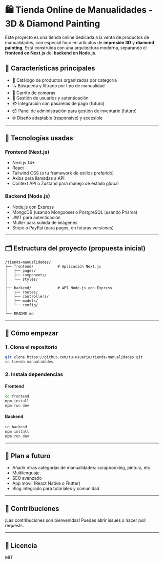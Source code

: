 # 🛍️ Tienda Online de Manualidades - 3D & Diamond Painting

Este proyecto es una tienda online dedicada a la venta de productos de manualidades, con especial foco en artículos de **impresión 3D** y **diamond painting**. Está construida con una arquitectura moderna, separando el **frontend en Next.js** del **backend en Node.js**.

## 🧩 Características principales

- 🎨 Catálogo de productos organizados por categoría
- 🔍 Búsqueda y filtrado por tipo de manualidad
- 🛒 Carrito de compras
- 👤 Gestión de usuarios y autenticación
- 💳 Integración con pasarelas de pago (futuro)
- 📦 Panel de administración para gestión de inventario (futuro)
- 🌐 Diseño adaptable (responsive) y accesible

---

## 🧱 Tecnologías usadas

### Frontend (Next.js)

- Next.js 14+
- React
- Tailwind CSS (o tu framework de estilos preferido)
- Axios para llamadas a API
- Context API o Zustand para manejo de estado global

### Backend (Node.js)

- Node.js con Express
- MongoDB (usando Mongoose) o PostgreSQL (usando Prisma)
- JWT para autenticación
- Multer para subida de imágenes
- Stripe o PayPal (para pagos, en futuras versiones)

---

## 🗂️ Estructura del proyecto (propuesta inicial)

```
/tienda-manualidades/
├── frontend/           # Aplicación Next.js
│   ├── pages/
│   ├── components/
│   └── styles/
│
├── backend/            # API Node.js con Express
│   ├── routes/
│   ├── controllers/
│   ├── models/
│   └── config/
│
└── README.md
```

---

## 🚀 Cómo empezar

### 1. Clona el repositorio

```bash
git clone https://github.com/tu-usuario/tienda-manualidades.git
cd tienda-manualidades
```

### 2. Instala dependencias

#### Frontend

```bash
cd frontend
npm install
npm run dev
```

#### Backend

```bash
cd backend
npm install
npm run dev
```

---

## 📌 Plan a futuro

- Añadir otras categorías de manualidades: scrapbooking, pintura, etc.
- Multilenguaje
- SEO avanzado
- App móvil (React Native o Flutter)
- Blog integrado para tutoriales y comunidad

---

## 🤝 Contribuciones

¡Las contribuciones son bienvenidas! Puedes abrir issues o hacer pull requests.

---

## 📄 Licencia

MIT
